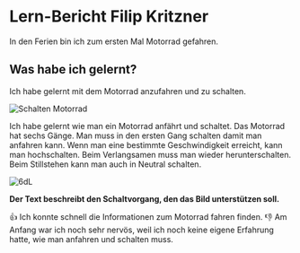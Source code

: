 # Lern-Bericht Filip Kritzner
In den Ferien bin ich zum ersten Mal Motorrad gefahren.
## Was habe ich gelernt?
Ich habe gelernt mit dem Motorrad anzufahren und zu schalten.

![Schalten Motorrad](https://user-images.githubusercontent.com/110892683/184815686-8a4d4cc3-e8a6-4ea9-9c78-f6a45da24a2e.jpg)

Ich habe gelernt wie man ein Motorrad anfährt und schaltet. Das Motorrad hat sechs Gänge. Man muss in den ersten Gang schalten damit man anfahren kann. Wenn man eine bestimmte Geschwindigkeit erreicht, kann man hochschalten. Beim Verlangsamen muss man wieder herunterschalten. Beim Stillstehen kann man auch in Neutral schalten.

![6dL](https://user-images.githubusercontent.com/110892683/184821472-b160f3c4-69e4-4abf-b4c1-dbff4f6f9f26.gif)

**Der Text beschreibt den Schaltvorgang, den das Bild unterstützen soll.**

👍 Ich konnte schnell die Informationen zum Motorrad fahren finden.
👎 Am Anfang war ich noch sehr nervös, weil ich noch keine eigene Erfahrung hatte, wie man anfahren und schalten muss.

